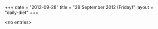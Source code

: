 +++
date = "2012-09-28"
title = "28 September 2012 (Friday)"
layout = "daily-diet"
+++


\<no entries\>

